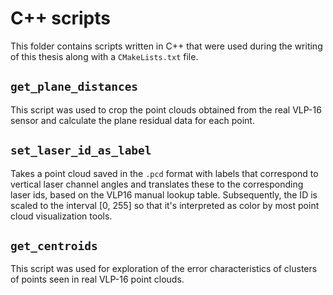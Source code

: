 # C++ scripts

This folder contains scripts written in C++ that were used during the writing of this thesis along with a `CMakeLists.txt` file.

## `get_plane_distances`

This script was used to crop the point clouds obtained from the real VLP-16 sensor and calculate the plane residual data for each point. 

## `set_laser_id_as_label`
Takes a point cloud saved in the `.pcd` format with labels that correspond to vertical laser channel angles and translates these to the corresponding laser ids, based on the VLP16 manual lookup table. Subsequently, the ID is scaled to the interval [0, 255] so that it's interpreted as color by most point cloud visualization tools.

## `get_centroids`

This script was used for exploration of the error characteristics of clusters of points seen in real VLP-16 point clouds.